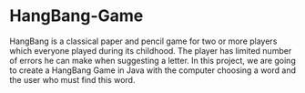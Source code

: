 # HangBang-Game
HangBang is a classical paper and pencil game for two or more players which everyone played during its childhood. The player has limited number of errors he can make when suggesting a letter. In this project, we are going to create a HangBang Game in Java with the computer choosing a word and the user who must find this word.  
